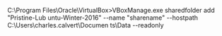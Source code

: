 C:\Program Files\Oracle\VirtualBox>VBoxManage.exe sharedfolder add "Pristine-Lub
untu-Winter-2016" --name "sharename" --hostpath C:\Users\charles.calvert\Documen
ts\Data --readonly
